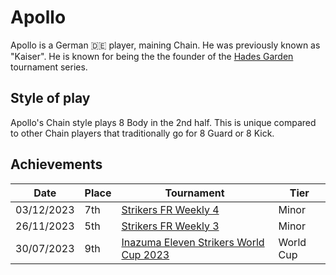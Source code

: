 # Apollo

Apollo is a German :de: player, maining Chain. He was previously known as "Kaiser". He is known for being the the founder of the [Hades Garden](../../tournaments/hg/hgmain.md) tournament series.

## Style of play

Apollo's Chain style plays 8 Body in the 2nd half. This is unique compared to other Chain players that traditionally go for 8 Guard or 8 Kick.

## Achievements

|Date|Place|Tournament|Tier|
|-|-|-|-|
| 03/12/2023 | 7th |[Strikers FR Weekly 4](../../tournaments/weeklies/weekly4.md) | Minor |
| 26/11/2023 | 5th | [Strikers FR Weekly 3](../../tournaments/weeklies/weekly3.md.md) | Minor |
| 30/07/2023 | 9th | [Inazuma Eleven Strikers World Cup 2023](../../tournaments/worldcup23.md) | World Cup |